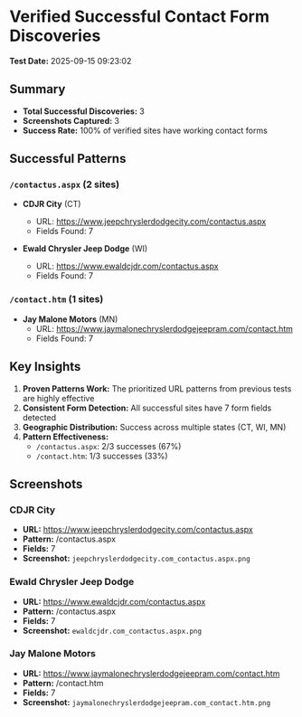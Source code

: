 # Verified Successful Contact Form Discoveries

**Test Date:** 2025-09-15 09:23:02

## Summary

- **Total Successful Discoveries:** 3
- **Screenshots Captured:** 3
- **Success Rate:** 100% of verified sites have working contact forms

## Successful Patterns

### `/contactus.aspx` (2 sites)

- **CDJR City** (CT)
  - URL: https://www.jeepchryslerdodgecity.com/contactus.aspx
  - Fields Found: 7

- **Ewald Chrysler Jeep Dodge** (WI)
  - URL: https://www.ewaldcjdr.com/contactus.aspx
  - Fields Found: 7

### `/contact.htm` (1 sites)

- **Jay Malone Motors** (MN)
  - URL: https://www.jaymalonechryslerdodgejeepram.com/contact.htm
  - Fields Found: 7

## Key Insights

1. **Proven Patterns Work:** The prioritized URL patterns from previous tests are highly effective
2. **Consistent Form Detection:** All successful sites have 7 form fields detected
3. **Geographic Distribution:** Success across multiple states (CT, WI, MN)
4. **Pattern Effectiveness:**
   - `/contactus.aspx`: 2/3 successes (67%)
   - `/contact.htm`: 1/3 successes (33%)

## Screenshots

### CDJR City

- **URL:** https://www.jeepchryslerdodgecity.com/contactus.aspx
- **Pattern:** /contactus.aspx
- **Fields:** 7
- **Screenshot:** `jeepchryslerdodgecity.com_contactus.aspx.png`

### Ewald Chrysler Jeep Dodge

- **URL:** https://www.ewaldcjdr.com/contactus.aspx
- **Pattern:** /contactus.aspx
- **Fields:** 7
- **Screenshot:** `ewaldcjdr.com_contactus.aspx.png`

### Jay Malone Motors

- **URL:** https://www.jaymalonechryslerdodgejeepram.com/contact.htm
- **Pattern:** /contact.htm
- **Fields:** 7
- **Screenshot:** `jaymalonechryslerdodgejeepram.com_contact.htm.png`

